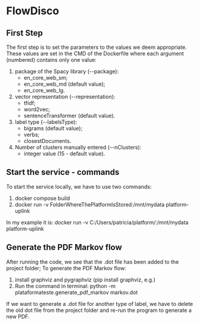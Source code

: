 # FlowDisco

## First Step

The first step is to set the parameters to the values we deem appropriate.
These values are set in the CMD of the Dockerfile where each argument (numbered)
contains only one value:

1. package of the Spacy library (--package):
    + en_core_web_sm;
    + en_core_web_md (default value);
    + en_core_web_lg.
2. vector representation (--representation):
    + tfidf;
    + word2vec;
    + sentenceTransformer (default value).
3. label type (--labelsType):
    + bigrams (default value);
    + verbs;
    + closestDocuments.
4. Number of clusters manually entered (--nClusters):
    + integer value (15 - default value).

## Start the service - commands

To start the service locally, we have to use two commands:

1. docker compose build
2. docker run -v FolderWhereThePlatformIsStored:/mnt/mydata platform-uplink

In my example it is: docker run -v C:/Users/patricia/platform/:/mnt/mydata platform-uplink

## Generate the PDF Markov flow

After running the code, we see that the .dot file has been added to the project folder;
To generate the PDF Markov flow:

1. install graphviz and pygraphviz (pip install graphviz, e.g.)
3. Run the command in terminal: python -m plataformateste.generate_pdf_markov markov.dot

If we want to generate a .dot file for another type of label, we have to delete the old
dot file from the project folder and re-run the program to generate a new PDF.
